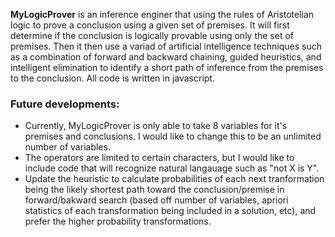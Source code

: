 

**MyLogicProver** is an inference enginer that using the rules of Aristotelian logic to prove a conclusion using a given set of premises. It will first determine if the conclusion is logically provable using only the set of premises. Then it then use a variad of artificial intelligence techniques such as a combination of forward and backward chaining, guided heuristics, and intelligent elimination to identify a short path of inference from the premises to the conclusion. All code is written in javascript.

### Future developments: ###
* Currently, MyLogicProver is only able to take 8 variables for it's premises and conclusions. I would like to change this to be an unlimited number of variables. 
* The operators are limited to certain characters, but I would like to include code that will recognize natural langauage such as "not X is Y".
* Update the heuristic to calculate probabilities of each next tranformation being the likely shortest path toward the conclusion/premise in forward/bakward search (based off number of variables, apriori statistics of each transformation being included in a solution, etc), and prefer the higher probability transformations.

